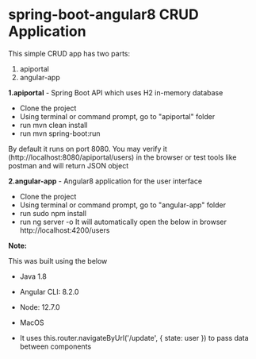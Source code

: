 # spring-boot-angular8 CRUD Application
This simple CRUD app has two parts:
1. apiportal
2. angular-app

**1.apiportal** - Spring Boot API which uses H2 in-memory database
- Clone the project
- Using terminal or command prompt, go to "apiportal" folder
- run mvn clean install
- run mvn spring-boot:run

By default it runs on port 8080.
You may verify it (http://localhost:8080/apiportal/users) in the browser or test tools like postman and will return JSON object

**2.angular-app** - Angular8 application for the user interface
- Clone the project
- Using terminal or command prompt, go to "angular-app" folder
- run sudo npm install
- run ng server -o
It will automatically open the below in browser
http://localhost:4200/users

**Note:**

This was built using the below
- Java 1.8
- Angular CLI: 8.2.0
- Node: 12.7.0
- MacOS

- It uses this.router.navigateByUrl('/update', { state: user }) to pass data between components


